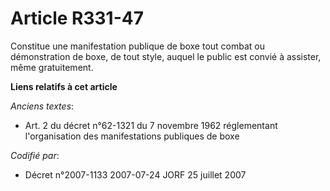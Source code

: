 # Article R331-47

Constitue une manifestation publique de boxe tout combat ou démonstration de boxe, de tout style, auquel le public est convié
à assister, même gratuitement.

**Liens relatifs à cet article**

_Anciens textes_:

  - Art. 2 du décret n°62-1321 du 7 novembre 1962 réglementant l'organisation des manifestations publiques de boxe

_Codifié par_:

  - Décret n°2007-1133 2007-07-24 JORF 25 juillet 2007
